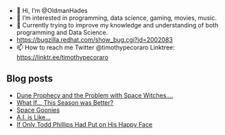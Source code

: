 - 👋 Hi, I’m @OldmanHades
- 👀 I’m interested in programming, data science, gaming, movies, music.
- 🌱 Currently trying to improve my knowledge and understanding of both programming and Data Science.
- https://bugzilla.redhat.com/show_bug.cgi?id=2002083
- 📫 How to reach me Twitter @timothypecoraro
Linktree: https://linktr.ee/timothypecoraro

## Blog posts
<!-- BLOG-POST-LIST:START -->
- [Dune Prophecy and the Problem with Space Witches….](https://medium.com/@timothypecoraro/dune-prophecy-and-the-problem-with-space-witches-9b66d368215c?source=rss-5097f5c9b801------2)
- [What If… This Season was Better?](https://medium.com/@timothypecoraro/what-if-this-season-was-better-b0fe88f766ff?source=rss-5097f5c9b801------2)
- [Space Goonies](https://medium.com/@timothypecoraro/space-goonies-4c15af4fa023?source=rss-5097f5c9b801------2)
- [A.I. is Like…](https://medium.com/@timothypecoraro/a-i-is-like-a80755aedcee?source=rss-5097f5c9b801------2)
- [If Only Todd Phillips Had Put on His Happy Face](https://medium.com/@timothypecoraro/if-only-todd-phillips-had-put-on-his-happy-face-1dc97b7eda5f?source=rss-5097f5c9b801------2)
<!-- BLOG-POST-LIST:END -->
